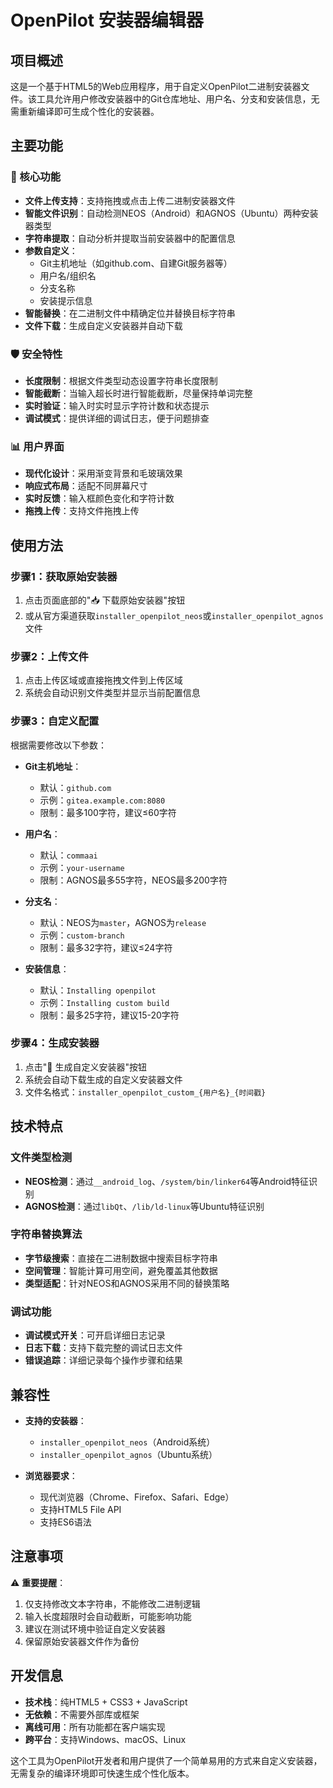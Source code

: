 # OpenPilot 安装器编辑器

## 项目概述

这是一个基于HTML5的Web应用程序，用于自定义OpenPilot二进制安装器文件。该工具允许用户修改安装器中的Git仓库地址、用户名、分支和安装信息，无需重新编译即可生成个性化的安装器。

## 主要功能

### 🔧 核心功能
- **文件上传支持**：支持拖拽或点击上传二进制安装器文件
- **智能文件识别**：自动检测NEOS（Android）和AGNOS（Ubuntu）两种安装器类型
- **字符串提取**：自动分析并提取当前安装器中的配置信息
- **参数自定义**：
  - Git主机地址（如github.com、自建Git服务器等）
  - 用户名/组织名
  - 分支名称
  - 安装提示信息
- **智能替换**：在二进制文件中精确定位并替换目标字符串
- **文件下载**：生成自定义安装器并自动下载

### 🛡️ 安全特性
- **长度限制**：根据文件类型动态设置字符串长度限制
- **智能截断**：当输入超长时进行智能截断，尽量保持单词完整
- **实时验证**：输入时实时显示字符计数和状态提示
- **调试模式**：提供详细的调试日志，便于问题排查

### 📊 用户界面
- **现代化设计**：采用渐变背景和毛玻璃效果
- **响应式布局**：适配不同屏幕尺寸
- **实时反馈**：输入框颜色变化和字符计数
- **拖拽上传**：支持文件拖拽上传

## 使用方法

### 步骤1：获取原始安装器
1. 点击页面底部的"📥 下载原始安装器"按钮
2. 或从官方渠道获取`installer_openpilot_neos`或`installer_openpilot_agnos`文件

### 步骤2：上传文件
1. 点击上传区域或直接拖拽文件到上传区域
2. 系统会自动识别文件类型并显示当前配置信息

### 步骤3：自定义配置
根据需要修改以下参数：

- **Git主机地址**：
  - 默认：`github.com`
  - 示例：`gitea.example.com:8080`
  - 限制：最多100字符，建议≤60字符

- **用户名**：
  - 默认：`commaai`
  - 示例：`your-username`
  - 限制：AGNOS最多55字符，NEOS最多200字符

- **分支名**：
  - 默认：NEOS为`master`，AGNOS为`release`
  - 示例：`custom-branch`
  - 限制：最多32字符，建议≤24字符

- **安装信息**：
  - 默认：`Installing openpilot`
  - 示例：`Installing custom build`
  - 限制：最多25字符，建议15-20字符

### 步骤4：生成安装器
1. 点击"🔧 生成自定义安装器"按钮
2. 系统会自动下载生成的自定义安装器文件
3. 文件名格式：`installer_openpilot_custom_{用户名}_{时间戳}`

## 技术特点

### 文件类型检测
- **NEOS检测**：通过`__android_log`、`/system/bin/linker64`等Android特征识别
- **AGNOS检测**：通过`libQt`、`/lib/ld-linux`等Ubuntu特征识别

### 字符串替换算法
- **字节级搜索**：直接在二进制数据中搜索目标字符串
- **空间管理**：智能计算可用空间，避免覆盖其他数据
- **类型适配**：针对NEOS和AGNOS采用不同的替换策略

### 调试功能
- **调试模式开关**：可开启详细日志记录
- **日志下载**：支持下载完整的调试日志文件
- **错误追踪**：详细记录每个操作步骤和结果

## 兼容性

- **支持的安装器**：
  - `installer_openpilot_neos`（Android系统）
  - `installer_openpilot_agnos`（Ubuntu系统）

- **浏览器要求**：
  - 现代浏览器（Chrome、Firefox、Safari、Edge）
  - 支持HTML5 File API
  - 支持ES6语法

## 注意事项

⚠️ **重要提醒**：
1. 仅支持修改文本字符串，不能修改二进制逻辑
2. 输入长度超限时会自动截断，可能影响功能
3. 建议在测试环境中验证自定义安装器
4. 保留原始安装器文件作为备份


## 开发信息

- **技术栈**：纯HTML5 + CSS3 + JavaScript
- **无依赖**：不需要外部库或框架
- **离线可用**：所有功能都在客户端实现
- **跨平台**：支持Windows、macOS、Linux

这个工具为OpenPilot开发者和用户提供了一个简单易用的方式来自定义安装器，无需复杂的编译环境即可快速生成个性化版本。
        

